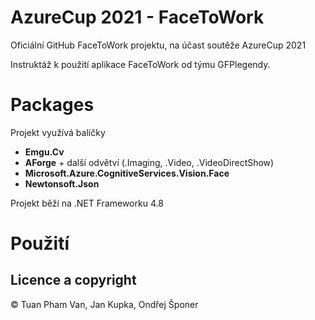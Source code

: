 # AzureCup 2021 - FaceToWork

Oficiální GitHub FaceToWork projektu, na účast soutěže AzureCup 2021

Instruktáž k použití aplikace FaceToWork od týmu GFPlegendy.


# Packages
Projekt využívá balíčky 

* **Emgu.Cv**
* **AForge** + další odvětví (.Imaging, .Video, .VideoDirectShow)
* **Microsoft.Azure.CognitiveServices.Vision.Face**
* **Newtonsoft.Json**


Projekt běží na .NET Frameworku 4.8

# Použití



## Licence a copyright

© Tuan Pham Van, Jan Kupka, Ondřej Šponer
